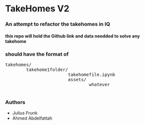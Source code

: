 # TakeHomes V2

### An attempt to refactor the takehomes in IQ 

#### this repo will hold the Github link and data needded to solve any takehome


### should have the format of 
<pre>
takehomes/
        takehome1folder/
                        takehomefile.ipynb
                        assets/
                                whatever

</pre>

### Authors 

- Julius Frunk
- Ahmed Abdelfattah



